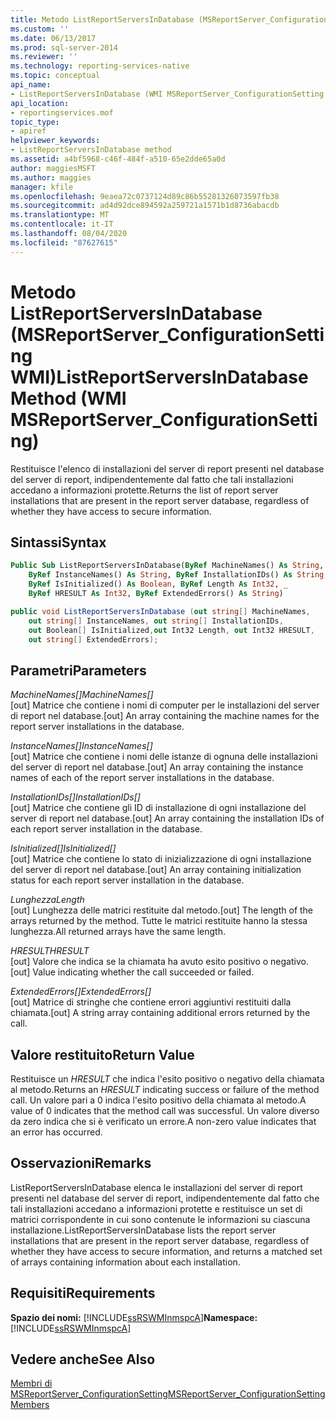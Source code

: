 ```yaml
---
title: Metodo ListReportServersInDatabase (MSReportServer_ConfigurationSetting WMI) | Microsoft Docs
ms.custom: ''
ms.date: 06/13/2017
ms.prod: sql-server-2014
ms.reviewer: ''
ms.technology: reporting-services-native
ms.topic: conceptual
api_name:
- ListReportServersInDatabase (WMI MSReportServer_ConfigurationSetting Class)
api_location:
- reportingservices.mof
topic_type:
- apiref
helpviewer_keywords:
- ListReportServersInDatabase method
ms.assetid: a4bf5968-c46f-484f-a510-65e2dde65a0d
author: maggiesMSFT
ms.author: maggies
manager: kfile
ms.openlocfilehash: 9eaea72c0737124d89c86b55281326073597fb38
ms.sourcegitcommit: ad4d92dce894592a259721a1571b1d8736abacdb
ms.translationtype: MT
ms.contentlocale: it-IT
ms.lasthandoff: 08/04/2020
ms.locfileid: "87627615"
---
```

# <a name="listreportserversindatabase-method-wmi-msreportserver_configurationsetting"></a><span data-ttu-id="5914f-102">Metodo ListReportServersInDatabase (MSReportServer_ConfigurationSetting WMI)</span><span class="sxs-lookup"><span data-stu-id="5914f-102">ListReportServersInDatabase Method (WMI MSReportServer_ConfigurationSetting)</span></span>
  <span data-ttu-id="5914f-103">Restituisce l'elenco di installazioni del server di report presenti nel database del server di report, indipendentemente dal fatto che tali installazioni accedano a informazioni protette.</span><span class="sxs-lookup"><span data-stu-id="5914f-103">Returns the list of report server installations that are present in the report server database, regardless of whether they have access to secure information.</span></span>  
  
## <a name="syntax"></a><span data-ttu-id="5914f-104">Sintassi</span><span class="sxs-lookup"><span data-stu-id="5914f-104">Syntax</span></span>  
  
```vb  
Public Sub ListReportServersInDatabase(ByRef MachineNames() As String, _  
    ByRef InstanceNames() As String, ByRef InstallationIDs() As String, _  
    ByRef IsInitialized() As Boolean, ByRef Length As Int32, _  
    ByRef HRESULT As Int32, ByRef ExtendedErrors() As String)  
```  
  
```csharp  
public void ListReportServersInDatabase (out string[] MachineNames,   
    out string[] InstanceNames, out string[] InstallationIDs,   
    out Boolean[] IsInitialized,out Int32 Length, out Int32 HRESULT,    
    out string[] ExtendedErrors);  
```  
  
## <a name="parameters"></a><span data-ttu-id="5914f-105">Parametri</span><span class="sxs-lookup"><span data-stu-id="5914f-105">Parameters</span></span>  
 <span data-ttu-id="5914f-106">*MachineNames[]*</span><span class="sxs-lookup"><span data-stu-id="5914f-106">*MachineNames[]*</span></span>  
 <span data-ttu-id="5914f-107">[out] Matrice che contiene i nomi di computer per le installazioni del server di report nel database.</span><span class="sxs-lookup"><span data-stu-id="5914f-107">[out] An array containing the machine names for the report server installations in the database.</span></span>  
  
 <span data-ttu-id="5914f-108">*InstanceNames[]*</span><span class="sxs-lookup"><span data-stu-id="5914f-108">*InstanceNames[]*</span></span>  
 <span data-ttu-id="5914f-109">[out] Matrice che contiene i nomi delle istanze di ognuna delle installazioni del server di report nel database.</span><span class="sxs-lookup"><span data-stu-id="5914f-109">[out] An array containing the instance names of each of the report server installations in the database.</span></span>  
  
 <span data-ttu-id="5914f-110">*InstallationIDs[]*</span><span class="sxs-lookup"><span data-stu-id="5914f-110">*InstallationIDs[]*</span></span>  
 <span data-ttu-id="5914f-111">[out] Matrice che contiene gli ID di installazione di ogni installazione del server di report nel database.</span><span class="sxs-lookup"><span data-stu-id="5914f-111">[out] An array containing the installation IDs of each report server installation in the database.</span></span>  
  
 <span data-ttu-id="5914f-112">*IsInitialized[]*</span><span class="sxs-lookup"><span data-stu-id="5914f-112">*IsInitialized[]*</span></span>  
 <span data-ttu-id="5914f-113">[out] Matrice che contiene lo stato di inizializzazione di ogni installazione del server di report nel database.</span><span class="sxs-lookup"><span data-stu-id="5914f-113">[out] An array containing initialization status for each report server installation in the database.</span></span>  
  
 <span data-ttu-id="5914f-114">*Lunghezza*</span><span class="sxs-lookup"><span data-stu-id="5914f-114">*Length*</span></span>  
 <span data-ttu-id="5914f-115">[out] Lunghezza delle matrici restituite dal metodo.</span><span class="sxs-lookup"><span data-stu-id="5914f-115">[out] The length of the arrays returned by the method.</span></span> <span data-ttu-id="5914f-116">Tutte le matrici restituite hanno la stessa lunghezza.</span><span class="sxs-lookup"><span data-stu-id="5914f-116">All returned arrays have the same length.</span></span>  
  
 <span data-ttu-id="5914f-117">*HRESULT*</span><span class="sxs-lookup"><span data-stu-id="5914f-117">*HRESULT*</span></span>  
 <span data-ttu-id="5914f-118">[out] Valore che indica se la chiamata ha avuto esito positivo o negativo.</span><span class="sxs-lookup"><span data-stu-id="5914f-118">[out] Value indicating whether the call succeeded or failed.</span></span>  
  
 <span data-ttu-id="5914f-119">*ExtendedErrors[]*</span><span class="sxs-lookup"><span data-stu-id="5914f-119">*ExtendedErrors[]*</span></span>  
 <span data-ttu-id="5914f-120">[out] Matrice di stringhe che contiene errori aggiuntivi restituiti dalla chiamata.</span><span class="sxs-lookup"><span data-stu-id="5914f-120">[out] A string array containing additional errors returned by the call.</span></span>  
  
## <a name="return-value"></a><span data-ttu-id="5914f-121">Valore restituito</span><span class="sxs-lookup"><span data-stu-id="5914f-121">Return Value</span></span>  
 <span data-ttu-id="5914f-122">Restituisce un *HRESULT* che indica l'esito positivo o negativo della chiamata al metodo.</span><span class="sxs-lookup"><span data-stu-id="5914f-122">Returns an *HRESULT* indicating success or failure of the method call.</span></span> <span data-ttu-id="5914f-123">Un valore pari a 0 indica l'esito positivo della chiamata al metodo.</span><span class="sxs-lookup"><span data-stu-id="5914f-123">A value of 0 indicates that the method call was successful.</span></span> <span data-ttu-id="5914f-124">Un valore diverso da zero indica che si è verificato un errore.</span><span class="sxs-lookup"><span data-stu-id="5914f-124">A non-zero value indicates that an error has occurred.</span></span>  
  
## <a name="remarks"></a><span data-ttu-id="5914f-125">Osservazioni</span><span class="sxs-lookup"><span data-stu-id="5914f-125">Remarks</span></span>  
 <span data-ttu-id="5914f-126">ListReportServersInDatabase elenca le installazioni del server di report presenti nel database del server di report, indipendentemente dal fatto che tali installazioni accedano a informazioni protette e restituisce un set di matrici corrispondente in cui sono contenute le informazioni su ciascuna installazione.</span><span class="sxs-lookup"><span data-stu-id="5914f-126">ListReportServersInDatabase lists the report server installations that are present in the report server database, regardless of whether they have access to secure information, and returns a matched set of arrays containing information about each installation.</span></span>  
  
## <a name="requirements"></a><span data-ttu-id="5914f-127">Requisiti</span><span class="sxs-lookup"><span data-stu-id="5914f-127">Requirements</span></span>  
 <span data-ttu-id="5914f-128">**Spazio dei nomi:** [!INCLUDE[ssRSWMInmspcA](../../includes/ssrswminmspca-md.md)]</span><span class="sxs-lookup"><span data-stu-id="5914f-128">**Namespace:** [!INCLUDE[ssRSWMInmspcA](../../includes/ssrswminmspca-md.md)]</span></span>  
  
## <a name="see-also"></a><span data-ttu-id="5914f-129">Vedere anche</span><span class="sxs-lookup"><span data-stu-id="5914f-129">See Also</span></span>  
 [<span data-ttu-id="5914f-130">Membri di MSReportServer_ConfigurationSetting</span><span class="sxs-lookup"><span data-stu-id="5914f-130">MSReportServer_ConfigurationSetting Members</span></span>](msreportserver-configurationsetting-members.md)  
  
  
